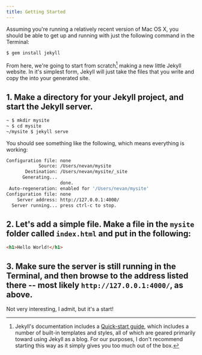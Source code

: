```yaml
---
title: Getting Started
---
```


Assuming you're running a relatively recent version of Mac OS X, you should be able to get up and running with just the following command in the Terminal:

```bash
$ gem install jekyll
```

From here, we're going to start from scratch[^quickstart] making a new little Jekyll website. In it's simplest form, Jekyll will just take the files that you write and copy the into your generated site.

## 1. Make a directory for your Jekyll project, and start the Jekyll server.
  
```bash
~ $ mkdir mysite
~ $ cd mysite
~/mysite $ jekyll serve
```

You should see something like the following, which means everything is working:

```bash
Configuration file: none
            Source: /Users/nevan/mysite
       Destination: /Users/nevan/mysite/_site
      Generating... 
                    done.
 Auto-regeneration: enabled for '/Users/nevan/mysite'
Configuration file: none
    Server address: http://127.0.0.1:4000/
  Server running... press ctrl-c to stop.
```

## 2. Let's add a simple file. Make a file in the `mysite` folder called `index.html` and put in the following:
    
```html
<h1>Hello World!</h1>
```

## 3. Make sure the server is still running in the Terminal, and then browse to the address listed there -- most likely `http://127.0.0.1:4000/`, as above.
    
Not very interesting, I admit, but it's a start!

[^quickstart]: Jekyll's documentation includes a [Quick-start guide](http://jekyllrb.com/docs/quickstart/), which includes a number of built-in templates and styles, all of which are geared primarily toward using Jekyll as a blog. For our purposes, I don't recommend starting this way as it simply gives you too much out of the box.